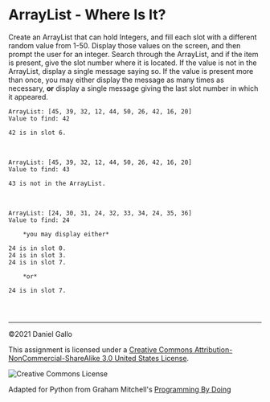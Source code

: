 # ArrayList - Where Is It?


Create an ArrayList that can hold Integers, and fill each slot
with a different random value from 1-50. Display those values on the
screen, and then prompt the user for an integer. Search through the
ArrayList, and if the item is present, give the slot number where it is
located. If the value is not in the ArrayList, display a single message
saying so. If the value is present more than once, you may either
display the message as many times as necessary, **or**
display a single message giving the last slot number in which it
appeared.



```
ArrayList: [45, 39, 32, 12, 44, 50, 26, 42, 16, 20]
Value to find: 42

42 is in slot 6.

```

 



```
ArrayList: [45, 39, 32, 12, 44, 50, 26, 42, 16, 20]
Value to find: 43

43 is not in the ArrayList.

```

 



```
ArrayList: [24, 30, 31, 24, 32, 33, 34, 24, 35, 36]
Value to find: 24

    *you may display either*

24 is in slot 0.
24 is in slot 3.
24 is in slot 7.

    *or*

24 is in slot 7.

```


```



```



---


©2021 Daniel Gallo


This assignment is licensed under a
[Creative Commons Attribution-NonCommercial-ShareAlike 3.0 United States License](https://creativecommons.org/licenses/by-nc-sa/3.0/us/deed.en_US).  

![Creative Commons License](images/by-nc-sa.png)





Adapted for Python from Graham Mitchell's [Programming By Doing](https://programmingbydoing.com/)